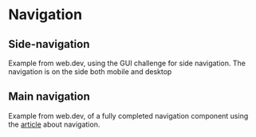 # Navigation

## Side-navigation
Example from web.dev, using the GUI challenge for side navigation. The navigation is on the side both mobile and desktop

## Main navigation
Example from web.dev, of a fully completed navigation component using the [article](https://web.dev/website-navigation/) about navigation.
